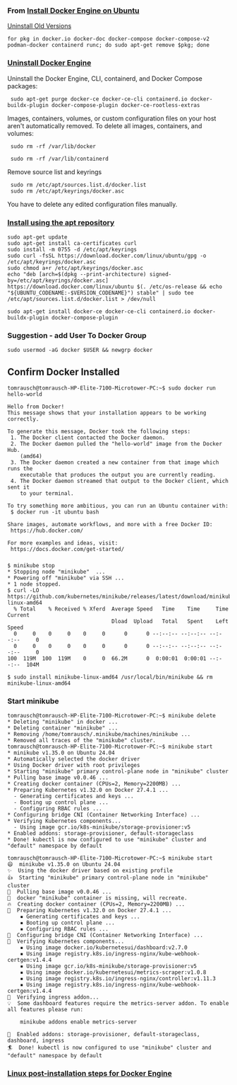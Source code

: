 

### From [Install Docker Engine on Ubuntu](https://docs.docker.com/engine/install/ubuntu/) 
[Uninstall Old Versions](https://docs.docker.com/engine/install/ubuntu/#uninstall-old-versions)
```
for pkg in docker.io docker-doc docker-compose docker-compose-v2 podman-docker containerd runc; do sudo apt-get remove $pkg; done
```

### [Uninstall Docker Engine](https://docs.docker.com/engine/install/ubuntu/#uninstall-docker-engine)
Uninstall the Docker Engine, CLI, containerd, and Docker Compose packages:
```
 sudo apt-get purge docker-ce docker-ce-cli containerd.io docker-buildx-plugin docker-compose-plugin docker-ce-rootless-extras
```
Images, containers, volumes, or custom configuration files on your host aren't automatically removed. To delete all images, containers, and volumes:
```
 sudo rm -rf /var/lib/docker

 sudo rm -rf /var/lib/containerd
```
Remove source list and keyrings
```
 sudo rm /etc/apt/sources.list.d/docker.list
 sudo rm /etc/apt/keyrings/docker.asc
```
You have to delete any edited configuration files manually.

### [Install using the apt repository](https://docs.docker.com/engine/install/ubuntu/#install-using-the-repository)

```
sudo apt-get update
sudo apt-get install ca-certificates curl
sudo install -m 0755 -d /etc/apt/keyrings
sudo curl -fsSL https://download.docker.com/linux/ubuntu/gpg -o /etc/apt/keyrings/docker.asc
sudo chmod a+r /etc/apt/keyrings/docker.asc
echo "deb [arch=$(dpkg --print-architecture) signed-by=/etc/apt/keyrings/docker.asc] https://download.docker.com/linux/ubuntu $(. /etc/os-release && echo "${UBUNTU_CODENAME:-$VERSION_CODENAME}") stable" | sudo tee /etc/apt/sources.list.d/docker.list > /dev/null
```

```
sudo apt-get install docker-ce docker-ce-cli containerd.io docker-buildx-plugin docker-compose-plugin
```

### Suggestion - add User To Docker Group

```
sudo usermod -aG docker $USER && newgrp docker
```

## Confirm Docker Installed

```
tomrausch@tomrausch-HP-Elite-7100-Microtower-PC:~$ sudo docker run hello-world

Hello from Docker!
This message shows that your installation appears to be working correctly.

To generate this message, Docker took the following steps:
 1. The Docker client contacted the Docker daemon.
 2. The Docker daemon pulled the "hello-world" image from the Docker Hub.
    (amd64)
 3. The Docker daemon created a new container from that image which runs the
    executable that produces the output you are currently reading.
 4. The Docker daemon streamed that output to the Docker client, which sent it
    to your terminal.

To try something more ambitious, you can run an Ubuntu container with:
 $ docker run -it ubuntu bash

Share images, automate workflows, and more with a free Docker ID:
 https://hub.docker.com/

For more examples and ideas, visit:
 https://docs.docker.com/get-started/
```

###


```
$ minikube stop
* Stopping node "minikube"  ...
* Powering off "minikube" via SSH ...
* 1 node stopped.
$ curl -LO https://github.com/kubernetes/minikube/releases/latest/download/minikube-linux-amd64
  % Total    % Received % Xferd  Average Speed   Time    Time     Time  Current
                                 Dload  Upload   Total   Spent    Left  Speed
  0     0    0     0    0     0      0      0 --:--:-- --:--:-- --:--:--     0
  0     0    0     0    0     0      0      0 --:--:-- --:--:-- --:--:--     0
100  119M  100  119M    0     0  66.2M      0  0:00:01  0:00:01 --:--:--  104M
```

```
$ sudo install minikube-linux-amd64 /usr/local/bin/minikube && rm minikube-linux-amd64
```





### Start minikube
```
tomrausch@tomrausch-HP-Elite-7100-Microtower-PC:~$ minikube delete
* Deleting "minikube" in docker ...
* Deleting container "minikube" ...
* Removing /home/tomrausch/.minikube/machines/minikube ...
* Removed all traces of the "minikube" cluster.
tomrausch@tomrausch-HP-Elite-7100-Microtower-PC:~$ minikube start
* minikube v1.35.0 on Ubuntu 24.04
* Automatically selected the docker driver
* Using Docker driver with root privileges
* Starting "minikube" primary control-plane node in "minikube" cluster
* Pulling base image v0.0.46 ...
* Creating docker container (CPUs=2, Memory=2200MB) ...
* Preparing Kubernetes v1.32.0 on Docker 27.4.1 ...
  - Generating certificates and keys ...
  - Booting up control plane ...
  - Configuring RBAC rules ...
* Configuring bridge CNI (Container Networking Interface) ...
* Verifying Kubernetes components...
  - Using image gcr.io/k8s-minikube/storage-provisioner:v5
* Enabled addons: storage-provisioner, default-storageclass
* Done! kubectl is now configured to use "minikube" cluster and "default" namespace by default
```



```
tomrausch@tomrausch-HP-Elite-7100-Microtower-PC:~$ minikube start
😄  minikube v1.35.0 on Ubuntu 24.04
✨  Using the docker driver based on existing profile
👍  Starting "minikube" primary control-plane node in "minikube" cluster
🚜  Pulling base image v0.0.46 ...
🤷  docker "minikube" container is missing, will recreate.
🔥  Creating docker container (CPUs=2, Memory=2200MB) ...
🐳  Preparing Kubernetes v1.32.0 on Docker 27.4.1 ...
    ▪ Generating certificates and keys ...
    ▪ Booting up control plane ...
    ▪ Configuring RBAC rules ...
🔗  Configuring bridge CNI (Container Networking Interface) ...
🔎  Verifying Kubernetes components...
    ▪ Using image docker.io/kubernetesui/dashboard:v2.7.0
    ▪ Using image registry.k8s.io/ingress-nginx/kube-webhook-certgen:v1.4.4
    ▪ Using image gcr.io/k8s-minikube/storage-provisioner:v5
    ▪ Using image docker.io/kubernetesui/metrics-scraper:v1.0.8
    ▪ Using image registry.k8s.io/ingress-nginx/controller:v1.11.3
    ▪ Using image registry.k8s.io/ingress-nginx/kube-webhook-certgen:v1.4.4
🔎  Verifying ingress addon...
💡  Some dashboard features require the metrics-server addon. To enable all features please run:

	minikube addons enable metrics-server

🌟  Enabled addons: storage-provisioner, default-storageclass, dashboard, ingress
🏄  Done! kubectl is now configured to use "minikube" cluster and "default" namespace by default

```

### [Linux post-installation steps for Docker Engine](https://docs.docker.com/engine/install/linux-postinstall/)
